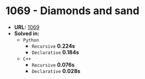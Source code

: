 # 1069 - Diamonds and sand

* **URL:** [1069](https://www.urionlinejudge.com.br/judge/en/problems/view/1069)
* **Solved in:**
    * `Python`
        * `Recursive` **0.224s**
        * `Declarative` **0.184s**
    * `C++`
        * `Recursive` **0.076s**
        * `Declarative` **0.028s**
